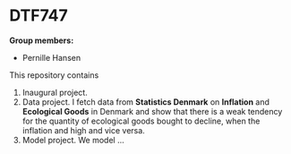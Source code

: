 # DTF747

**Group members:**
- Pernille Hansen

This repository contains  
1. Inaugural project. 
2. Data project. I fetch data from **Statistics Denmark** on **Inflation** and **Ecological Goods** in Denmark and show that there is a weak tendency for the quantity of ecological goods bought to decline, when the inflation and high and vice versa.
3. Model project. We model ...
